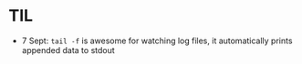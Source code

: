 # TIL

- 7 Sept: `tail -f` is awesome for watching log files, it automatically prints appended data to stdout
